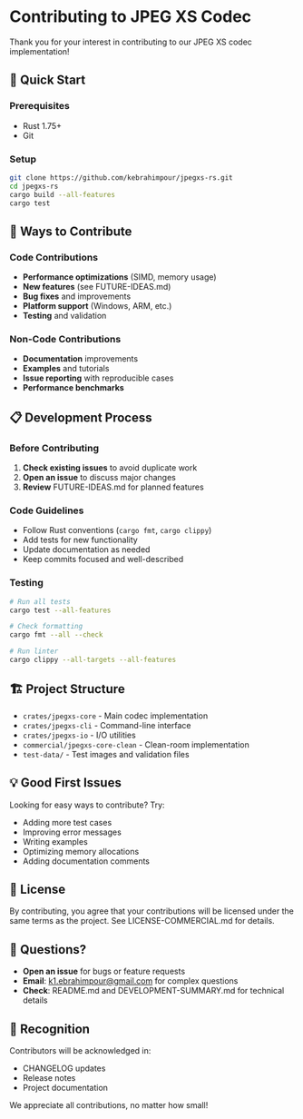 # Contributing to JPEG XS Codec

Thank you for your interest in contributing to our JPEG XS codec implementation!

## 🚀 Quick Start

### Prerequisites
- Rust 1.75+
- Git

### Setup
```bash
git clone https://github.com/kebrahimpour/jpegxs-rs.git
cd jpegxs-rs
cargo build --all-features
cargo test
```

## 🎯 Ways to Contribute

### Code Contributions
- **Performance optimizations** (SIMD, memory usage)
- **New features** (see FUTURE-IDEAS.md)
- **Bug fixes** and improvements
- **Platform support** (Windows, ARM, etc.)
- **Testing** and validation

### Non-Code Contributions
- **Documentation** improvements
- **Examples** and tutorials
- **Issue reporting** with reproducible cases
- **Performance benchmarks**

## 📋 Development Process

### Before Contributing
1. **Check existing issues** to avoid duplicate work
2. **Open an issue** to discuss major changes
3. **Review** FUTURE-IDEAS.md for planned features

### Code Guidelines
- Follow Rust conventions (`cargo fmt`, `cargo clippy`)
- Add tests for new functionality
- Update documentation as needed
- Keep commits focused and well-described

### Testing
```bash
# Run all tests
cargo test --all-features

# Check formatting
cargo fmt --all --check

# Run linter
cargo clippy --all-targets --all-features
```

## 🏗️ Project Structure

- `crates/jpegxs-core` - Main codec implementation
- `crates/jpegxs-cli` - Command-line interface
- `crates/jpegxs-io` - I/O utilities
- `commercial/jpegxs-core-clean` - Clean-room implementation
- `test-data/` - Test images and validation files

## 💡 Good First Issues

Looking for easy ways to contribute? Try:
- Adding more test cases
- Improving error messages
- Writing examples
- Optimizing memory allocations
- Adding documentation comments

## 📄 License

By contributing, you agree that your contributions will be licensed under the same terms as the project. See LICENSE-COMMERCIAL.md for details.

## 📧 Questions?

- **Open an issue** for bugs or feature requests
- **Email**: k1.ebrahimpour@gmail.com for complex questions
- **Check**: README.md and DEVELOPMENT-SUMMARY.md for technical details

## 🎉 Recognition

Contributors will be acknowledged in:
- CHANGELOG updates
- Release notes
- Project documentation

We appreciate all contributions, no matter how small!

